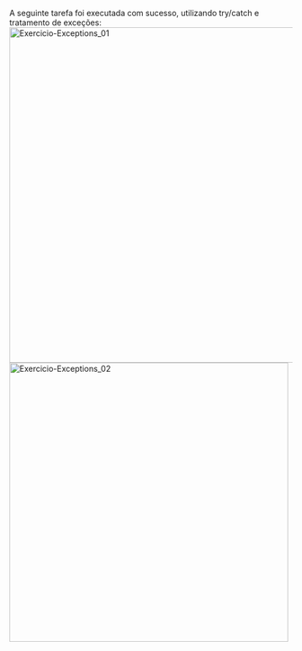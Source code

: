A seguinte tarefa foi executada com sucesso, utilizando try/catch e tratamento de exceções:
<img width="596" alt="Exercicio-Exceptions_01" src="https://github.com/AyrtonFrugoni/Exercicio-Excections/assets/111124974/66ea8444-6fb2-40a3-9965-8eded68a81ef">
  <img width="496" alt="Exercicio-Exceptions_02" src="https://github.com/AyrtonFrugoni/Exercicio-Excections/assets/111124974/a7f767e1-0b3e-40b7-b532-5bdc57047888">

